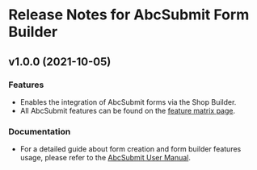 # Release Notes for AbcSubmit Form Builder

## v1.0.0 (2021-10-05)

### Features
- Enables the integration of AbcSubmit forms via the Shop Builder.
- All AbcSubmit features can be found on the [feature matrix page](https://www.abcsubmit.eu/plans-and-pricing).

### Documentation
- For a detailed guide about form creation and form builder features usage, please refer to the [AbcSubmit User Manual](https://www.abcsubmit.eu/static/abcsubmit-user-manual.pdf).
